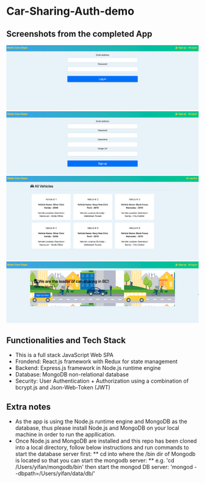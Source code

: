 # Car-Sharing-Auth-demo
## Screenshots from the completed App
![Test image](https://github.com/HarveyYifanLi/Car-Sharing-Auth-demo/blob/main/LogIn.png)
![Test image](https://github.com/HarveyYifanLi/Car-Sharing-Auth-demo/blob/main/SignUp.png)
![Test image](https://github.com/HarveyYifanLi/Car-Sharing-Auth-demo/blob/main/Cars-Logout.png)
![Test image](https://github.com/HarveyYifanLi/Car-Sharing-Auth-demo/blob/main/Main.png)

## Functionalities and Tech Stack
* This is a full stack JavaScript Web SPA
* Frondend: React.js framework with Redux for state management
* Backend: Express.js framework in Node.js runtime engine
* Database: MongoDB non-relational database
* Security: User Authentication + Authorization using a combination of bcrypt.js and Json-Web-Token (JWT) 

## Extra notes
* As the app is using the Node.js runtime engine and MongoDB as the database, thus please install Node.js and MongoDB on your local machine in order to run the appllication.
* Once Node.js and MongoDB are installed and this repo has been cloned into a local directory, follow below instructions and run commands to start the database server first:
** cd into where the /bin dir of Mongodb is located so that you can start the mongodb server:
** e.g. 'cd /Users/yifan/mongodb/bin' then start the mongod DB server: 'mongod --dbpath=/Users/yifan/data/db/'
